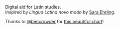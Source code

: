 Digital aid for Latin studies.  
Inspired by *Lingua Latina novo modo* by [Sara Ehrling](http://sprak.gu.se/english/about-the-department/staff?userId=xehrsa).

Thanks to [@bencrowder](https://github.com/bencrowder) for [this beautiful chart](https://github.com/bccharts/latin-declensions)!
